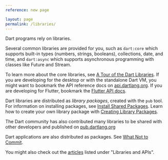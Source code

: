 ```yaml
---
reference: new page

layout: page
permalink: /libraries/
---
```


Dart programs rely on libraries.

Several common libraries are provided for you, such as
`dart:core` which supports built-in types (numbers, strings, booleans),
collections, date, and time, and `dart:async` which supports
asynchronous programming with classes like Future and Stream.

To learn more about the core libraries, see
[A Tour of the Dart Libraries](library-tour).
If you are developing for the desktop or with the standalone Dart VM,
you might want to bookmark the API reference docs on
[api.dartlang.org](https://api.dartlang.org).
If you are developing for Flutter, bookmark the
[Flutter API docs](http://docs.flutter.io/).

Dart libraries are distributed as _library packages_,
created with the `pub` tool.
For information on installing packages, see
[Install Shared Packages](/tutorials/shared-pkgs).
Learn how to create your own library package with
[Creating Library Packages](create-library-packages).

The Dart community has also contributed many libraries to be shared
with other developers and published on
[pub.dartlang.org](https://pub.dartlang.org/)

Dart applications are also distributed as packages.
See [What Not to Commit](private-files).

You might also check out the [articles](/articles) listed under
"Libraries and APIs".

